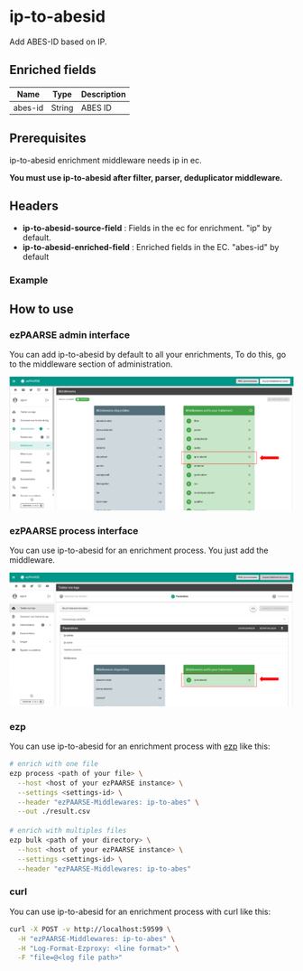 # ip-to-abesid

Add ABES-ID based on IP.

## Enriched fields

| Name | Type | Description |
| --- | --- | --- |
| abes-id | String | ABES ID |

## Prerequisites

ip-to-abesid enrichment middleware needs ip in ec.

**You must use ip-to-abesid after filter, parser, deduplicator middleware.**

## Headers

+ **ip-to-abesid-source-field** : Fields in the ec for enrichment. "ip" by default.
+ **ip-to-abesid-enriched-field** : Enriched fields in the EC. "abes-id" by default

### Example

## How to use

### ezPAARSE admin interface

You can add ip-to-abesid by default to all your enrichments, To do this, go to the middleware section of administration.

![image](./docs/admin-interface.png)

### ezPAARSE process interface

You can use ip-to-abesid for an enrichment process. You just add the middleware.

![image](./docs/process-interface.png)

### ezp

You can use ip-to-abesid for an enrichment process with [ezp](https://github.com/ezpaarse-project/node-ezpaarse) like this:

```bash
# enrich with one file
ezp process <path of your file> \
  --host <host of your ezPAARSE instance> \
  --settings <settings-id> \
  --header "ezPAARSE-Middlewares: ip-to-abes" \
  --out ./result.csv

# enrich with multiples files
ezp bulk <path of your directory> \
  --host <host of your ezPAARSE instance> \
  --settings <settings-id> \
  --header "ezPAARSE-Middlewares: ip-to-abes" 

```

### curl

You can use ip-to-abesid for an enrichment process with curl like this:

```bash
curl -X POST -v http://localhost:59599 \
  -H "ezPAARSE-Middlewares: ip-to-abes" \
  -H "Log-Format-Ezproxy: <line format>" \
  -F "file=@<log file path>"

```